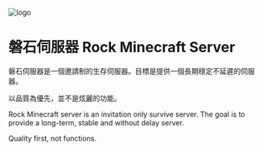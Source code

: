 ![logo](https://raw.githubusercontent.com/rock-mc/rock-mc/main/logo.png)
# 磐石伺服器 Rock Minecraft Server
磐石伺服器是一個邀請制的生存伺服器。目標是提供一個長期穩定不延遲的伺服器。  

以品質為優先，並不是炫麗的功能。

Rock Minecraft server is an invitation only survive server. The goal is to provide a long-term, stable and without delay server.

Quality first, not functions.
